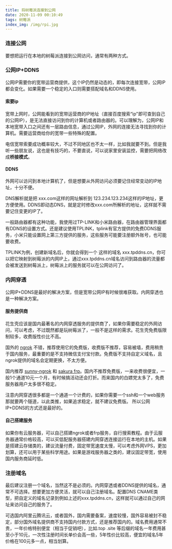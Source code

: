 ```yaml
---
title: 将树莓派连接到公网
date: 2020-11-09 00:10:49
tags: 树莓派
index_img: /img/rpi.jpg
---
```


### 连接公网

要想把运行在本地的树莓派连接到公网访问，通常有两种方式。

### 公网IP+DDNS

公网IP需要你的宽带运营商提供，这个IP仍然是动态的，即每次连接宽带，公网IP都会变化。如果需要一个稳定的入口则需要搭配域名和DDNS使用。

#### 索要ip

宽带上网时，公网能看到的宽带运营商的IP地址（直接百度搜索“ip"即可查到自己的公网IP），是无法直接访问到你的计算机或者路由器的。可以理解为，公网IP和本地宽带入口之间还有一层路由信息，通过公网IP，外网的连接无法寻找到你的计算机。需要运营商给你的宽带一些特殊的配置。

电信宽带索要成功概率较大，不过不同地区也不太一样，比如我就要不到。但是我听一些朋友说，这也是有技巧的，不要直说，可以说家里安装监控，需要把网络改成**桥接模式**。

#### DDNS

外网可以访问到本地计算机了，但是想要从外网访问必须要记住经常变动的IP地址，十分不便。

DNS解析就是把 xxx.com这样的网址解析到 123.234.123.234这样的IP地址，更方便使用。DDNS即动态DNS，就是定时修改xxx.com所解析的地址，这样就不需要记住变更的IP了。

 一般路由器都有这种功能，我使用过TP-LINK和小米路由器，在路由器管理界面都有DDNS的设置方式。还是建议使用TPLINK，tplink有官方提供的免费DDNS服务，小米只能设置网上第三方提供的服务，这些服务可能要注册额外账号，也可能要收费。

TPLINK为例，创建新域名后，你就会得到一个 这样的域名 xxx.tpddns.cn，你可以把它映射到树莓派的内网IP上，通过xxx.tpddns.cn域名访问到路由器的流量都会被发送到树莓派上，树莓派上的服务就可以在公网访问了。

### 内网穿透

公网IP+DDNS是最好的解决方案，但是宽带公网IP有时候很难获取。内网穿透也是一种解决方案。

#### 服务提供商

花生壳应该是国内最著名的内网穿透服务的提供商了，如果你需要稳定的外网访问，可以考虑，不过既然都是玩树莓派了，一般不是这样的需求。花生壳免费版限制较多，收费版性价比不高。

国外的 [ngrok](https://ngrok.com) 不错，推荐使用它的免费版，收费版不推荐，容易被墙，费用稍贵于国内服务，最重要的是不支持微信支付宝付款。免费版不支持自定义域名，且ngrok提供的域名会定期更换，不太方便。

国内推荐 [sunny-ngrok](https://www.ngrok.cc) 和 [sakura frp](https://www.natfrp.com/)。国内不推荐免费版，一来收费很便宜，一般1个通道10元一个月，有时候搞活动还会打折。而来国内的白嫖党太多了，免费服务器用户太多很不稳定。

注意内网穿透很多都是一个通道一个计费的，如果你需要一个ssh和一个web服务那就要两个隧道，以此类推，如果追求稳定，就不建议免费版。 所以公网IP+DDNS的方式还是最好的。

#### 自己搭建服务

如果你有云服务器，可以自己搭建ngrok或者frp服务，自行搜索教程。由于云服务器通常价格较高，可以买低配服务器搭建内网穿透连接运行在本地的主机。如果是搭建云存储类的，建议流量付费，固定带宽速度太慢，可以考虑外网VPS，更加划算，还可以用于某些科学用途。如果是游戏服务器之类的，建议固定带宽，使用国内服务商延时低。

### 注册域名

最后建议注册一个域名，当然这不是必须的。内网穿透或者DDNS提供的域名，通常不可选择。想要更加方便灵活，就可以自己注册域名。配置DNS CNAME类型，把自定义的域名记录到例如上述的xxx.tpddns.cn，这样就可以通过自己的网址来访问自己的服务了。

 可选国内阿里云腾讯云，或者国外，国内需要备案，速度较慢，国外容易被封不稳定，部分国外域名提供商不支持国内付款方式，还是推荐国内的。域名费用通常不贵，一年价格特别便宜（相当于促销吧），比如.top .site 等后缀的域名一年费用甚至小于10元，一次性注册时间长单价会高一些，5年性价比较高，便宜的域名5年价格在100元多一点，相当划算。



